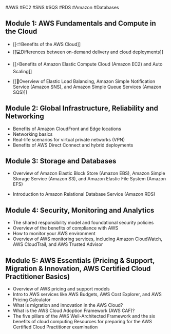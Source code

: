 #AWS #EC2 #SNS #SQS #RDS #Amazon #Databases

## Module 1: AWS Fundamentals and Compute in the Cloud 

- [[⛅Benefits of the AWS Cloud]] 
- [[💻Differences between on-demand delivery and cloud deployments]]
* [[⚡Benefits of Amazon Elastic Compute Cloud (Amazon EC2) and Auto Scaling]] 
- [[🤔Overview of Elastic Load Balancing, Amazon Simple Notification Service (Amazon SNS), and Amazon Simple Queue Services (Amazon SQS)]]

## Module 2: Global Infrastructure, Reliability and Networking 

- Benefits of Amazon CloudFront and Edge locations 
- Networking basics 
- Real-life scenarios for virtual private networks (VPN) 
- Benefits of AWS Direct Connect and hybrid deployments

## Module 3: Storage and Databases 

- Overview of Amazon Elastic Block Store (Amazon EBS), Amazon Simple Storage Service (Amazon S3), and Amazon Elastic File System (Amazon EFS) 

- Introduction to Amazon Relational Database Service (Amazon RDS)

## Module 4: Security, Monitoring and Analytics  

- The shared responsibility model and foundational security policies 
- Overview of the benefits of compliance with AWS 
- How to monitor your AWS environment 
- Overview of AWS monitoring services, including Amazon CloudWatch, AWS CloudTrail, and AWS Trusted Advisor

## Module 5: AWS Essentials (Pricing & Support, Migration & Innovation, AWS Certified Cloud Practitioner Basics) 

- Overview of AWS pricing and support models 
- Intro to AWS services like AWS Budgets, AWS Cost Explorer, and AWS Pricing Calculator 
- What is migration and innovation in the AWS Cloud? 
- What is the AWS Cloud Adoption Framework (AWS CAF)? 
- The five pillars of the AWS Well-Architected Framework and the six benefits of cloud computing Resources for preparing for the AWS Certified Cloud Practitioner examination



